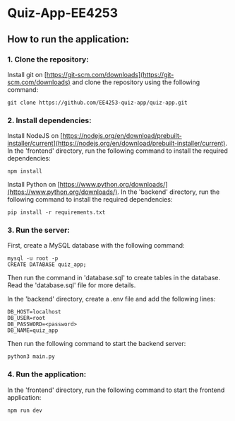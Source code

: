 # Quiz-App-EE4253

## How to run the application:

### 1. Clone the repository:
Install git on [https://git-scm.com/downloads](https://git-scm.com/downloads) and clone the repository using the following command:
```
git clone https://github.com/EE4253-quiz-app/quiz-app.git
```

### 2. Install dependencies:
Install NodeJS on [https://nodejs.org/en/download/prebuilt-installer/current](https://nodejs.org/en/download/prebuilt-installer/current). In the 'frontend' directory, run the following command to install the required dependencies:
```
npm install
```

Install Python on [https://www.python.org/downloads/](https://www.python.org/downloads/). In the 'backend' directory, run the following command to install the required dependencies:
```
pip install -r requirements.txt
```

### 3. Run the server:
First, create a MySQL database with the following command:
```
mysql -u root -p 
CREATE DATABASE quiz_app;
```

Then run the command in 'database.sql' to create tables in the database. Read the 'database.sql' file for more details.

In the 'backend' directory, create a .env file and add the following lines:
```
DB_HOST=localhost
DB_USER=root
DB_PASSWORD=<password>
DB_NAME=quiz_app
```

Then run the following command to start the backend server:
```
python3 main.py
```

### 4. Run the application:
In the 'frontend' directory, run the following command to start the frontend application:
```
npm run dev
```
